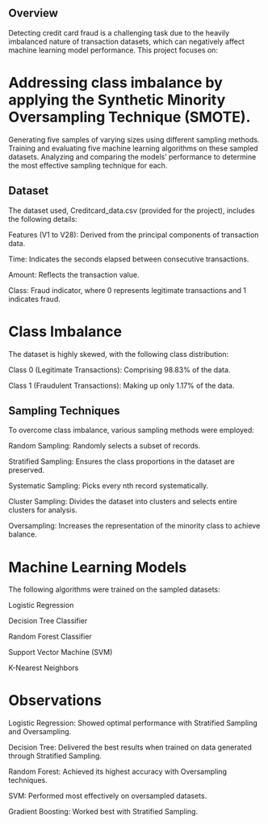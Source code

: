 ## Overview
Detecting credit card fraud is a challenging task due to the heavily imbalanced nature of transaction datasets, which can negatively affect machine learning model performance. This project focuses on:

# Addressing class imbalance by applying the Synthetic Minority Oversampling Technique (SMOTE).
Generating five samples of varying sizes using different sampling methods.
Training and evaluating five machine learning algorithms on these sampled datasets.
Analyzing and comparing the models’ performance to determine the most effective sampling technique for each.
## Dataset
The dataset used, Creditcard_data.csv (provided for the project), includes the following details:

Features (V1 to V28): Derived from the principal components of transaction data.

Time: Indicates the seconds elapsed between consecutive transactions.

Amount: Reflects the transaction value.

Class: Fraud indicator, where 0 represents legitimate transactions and 1 indicates fraud.

# Class Imbalance
The dataset is highly skewed, with the following class distribution:

Class 0 (Legitimate Transactions): Comprising 98.83% of the data.

Class 1 (Fraudulent Transactions): Making up only 1.17% of the data.

## Sampling Techniques
To overcome class imbalance, various sampling methods were employed:

Random Sampling: Randomly selects a subset of records.

Stratified Sampling: Ensures the class proportions in the dataset are preserved.

Systematic Sampling: Picks every nth record systematically.

Cluster Sampling: Divides the dataset into clusters and selects entire clusters for analysis.

Oversampling: Increases the representation of the minority class to achieve balance.
# Machine Learning Models
The following algorithms were trained on the sampled datasets:

Logistic Regression

Decision Tree Classifier

Random Forest Classifier

Support Vector Machine (SVM)

K-Nearest Neighbors

# Observations
Logistic Regression: Showed optimal performance with Stratified Sampling and Oversampling.

Decision Tree: Delivered the best results when trained on data generated through Stratified Sampling.

Random Forest: Achieved its highest accuracy with Oversampling techniques.

SVM: Performed most effectively on oversampled datasets.

Gradient Boosting: Worked best with Stratified Sampling.
